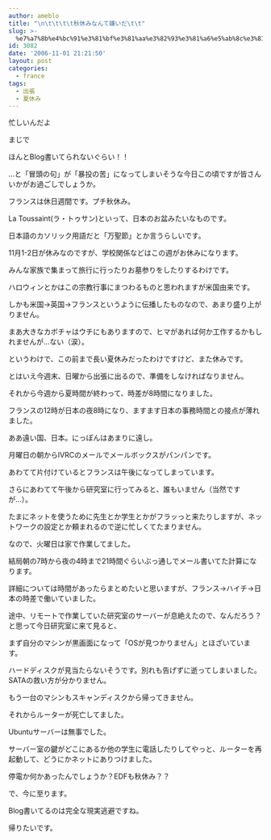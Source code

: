 ```yaml
---
author: ameblo
title: "\n\t\t\t\t秋休みなんて嫌いだ\t\t"
slug: >-
  %e7%a7%8b%e4%bc%91%e3%81%bf%e3%81%aa%e3%82%93%e3%81%a6%e5%ab%8c%e3%81%84%e3%81%a0
id: 3082
date: '2006-11-01 21:21:50'
layout: post
categories:
  - france
tags:
  - 出張
  - 夏休み
---
```


忙しいんだよ

まじで

ほんとBlog書いてられないぐらい！！

…と「冒頭の句」が「暴投の苦」になってしまいそうな今日この頃ですが皆さんいかがお過ごしでしょうか。

フランスは休日週間です。プチ秋休み。

La Toussaint(ラ・トゥサン)といって、日本のお盆みたいなものです。

日本語のカソリック用語だと「万聖節」とか言うらしいです。

11月1-2日が休みなのですが、学校関係などはこの週がお休みになります。

みんな家族で集まって旅行に行ったりお墓参りをしたりするわけです。

ハロウィンとかはこの宗教行事にまつわるものと思われますが米国由来です。

しかも米国→英国→フランスというように伝播したものなので、あまり盛り上がりません。

まあ大きなカボチャはウチにもありますので、ヒマがあれば何か工作するかもしれませんが…ない（涙）。

というわけで、この前まで長い夏休みだったわけですけど、また休みです。

とはいえ今週末、日曜から出張に出るので、準備をしなければなりません。

それから今週から夏時間が終わって、時差が8時間になりました。

フランスの12時が日本の夜8時になり、ますます日本の事務時間との接点が薄れました。

ああ遠い国、日本。にっぽんはあまりに遠し。

月曜日の朝からIVRCのメールでメールボックスがパンパンです。

あわてて片付けているとフランスは午後になってしまっています。

さらにあわてて午後から研究室に行ってみると、誰もいません（当然ですが…）。

たまにネットを使うために先生とか学生とかがフラッっと来たりしますが、ネットワークの設定とか頼まれるので逆に忙しくてたまりません。

なので、火曜日は家で作業してました。

結局朝の7時から夜の4時まで21時間ぐらいぶっ通しでメール書いてた計算になります。

詳細については時間があったらまとめたいと思いますが、フランス→ハイチ→日本の時差で働いていました。

途中、リモートで作業していた研究室のサーバーが息絶えたので、なんだろう？と思って今日研究室に来て見ると、

まず自分のマシンが黒画面になって「OSが見つかりません」とほざいています。

ハードディスクが見当たらないそうです。別れも告げずに逝ってしまいました。SATAの救い方が分かりません。

もう一台のマシンもスキャンディスクから帰ってきません。

それからルーターが死亡してました。

Ubuntuサーバーは無事でした。

サーバー室の鍵がどこにあるか他の学生に電話したりしてやっと、ルーターを再起動して、どうにかネットにありつけました。

停電か何かあったんでしょうか？EDFも秋休み？？

で、今に至ります。

Blog書いてるのは完全な現実逃避ですね。

帰りたいです。